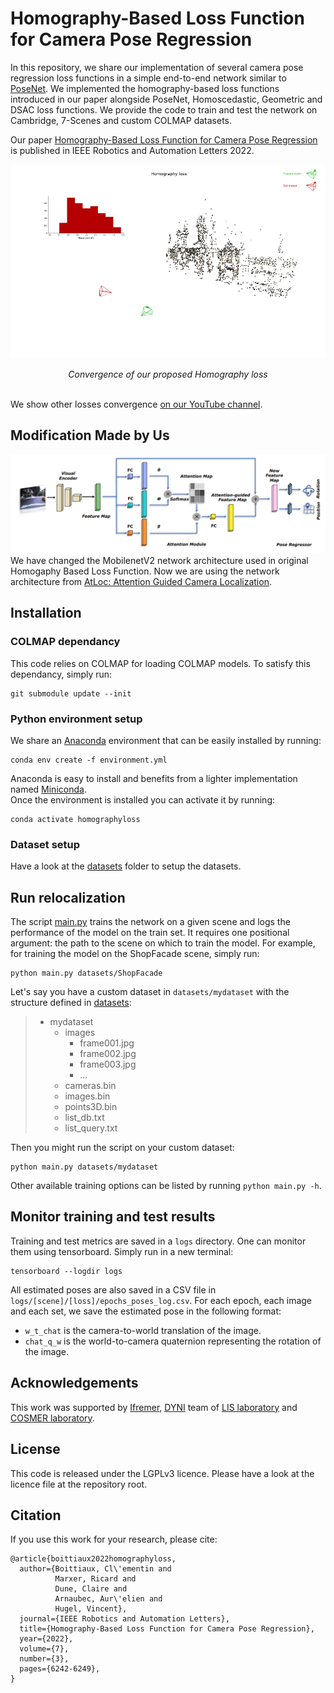 # Homography-Based Loss Function for Camera Pose Regression
In this repository, we share our implementation of several camera pose regression
loss functions in a simple end-to-end network similar to
[PoseNet](https://openaccess.thecvf.com/content_iccv_2015/html/Kendall_PoseNet_A_Convolutional_ICCV_2015_paper.html).
We implemented the homography-based loss functions introduced in our paper alongside PoseNet, Homoscedastic, Geometric
and DSAC loss functions. We provide the code to train and test the network on Cambridge, 7-Scenes and custom COLMAP
datasets.

Our paper [Homography-Based Loss Function for Camera Pose Regression](https://arxiv.org/abs/2205.01937) is published in IEEE Robotics and Automation Letters 2022.

![Convergence of homography loss](assets/animation.gif)
*<p align="center">Convergence of our proposed Homography loss</p>*  
We show other losses convergence
[on our YouTube channel](https://youtube.com/playlist?list=PLe92vnufKoYIIHrW5I268RYdX6aV4gTa6). 
## Modification Made by Us
![AtLoc Architecture](assets/atloc_architecture.png)
We have changed the MobilenetV2 network architecture used in original Homogaphy Based Loss Function. Now we are using the network architecture from [AtLoc: Attention Guided Camera Localization](https://arxiv.org/pdf/1909.03557.pdf).  
## Installation

### COLMAP dependancy
This code relies on COLMAP for loading COLMAP models. To satisfy this dependancy, simply run:
```shell
git submodule update --init
```

### Python environment setup
We share an [Anaconda](https://www.anaconda.com) environment that can be easily installed by running:
```shell
conda env create -f environment.yml
```
Anaconda is easy to install and benefits from a lighter implementation named
[Miniconda](https://docs.conda.io/en/latest/miniconda.html).  
Once the environment is installed you can activate it by running:
```shell
conda activate homographyloss
```

### Dataset setup
Have a look at the [datasets](datasets) folder to setup the datasets.

## Run relocalization
The script [main.py](main.py) trains the network on a given scene and logs the performance of the model on the
train set. It requires one positional argument: the path to the scene on which to train the model.
For example, for training the model on the ShopFacade scene, simply run:
```shell
python main.py datasets/ShopFacade
```
Let's say you have a custom dataset in `datasets/mydataset` with the structure defined in [datasets](datasets):
> - mydataset
>   - images
>     - frame001.jpg
>     - frame002.jpg
>     - frame003.jpg
>     - ...
>   - cameras.bin
>   - images.bin
>   - points3D.bin
>   - list_db.txt
>   - list_query.txt

Then you might run the script on your custom dataset:
```shell
python main.py datasets/mydataset
```

Other available training options can be listed by running `python main.py -h`.

## Monitor training and test results
Training and test metrics are saved in a `logs` directory. One can monitor them using tensorboard.
Simply run in a new terminal:
```shell
tensorboard --logdir logs
```

All estimated poses are also saved in a CSV file in `logs/[scene]/[loss]/epochs_poses_log.csv`.
For each epoch, each image and each set, we save the estimated pose in the following format:
- `w_t_chat` is the camera-to-world translation of the image.
- `chat_q_w` is the world-to-camera quaternion representing the rotation of the image.

## Acknowledgements
This work was supported by [Ifremer](https://wwz.ifremer.fr/), [DYNI](https://dyni.pages.lis-lab.fr/) team of [LIS laboratory](https://www.lis-lab.fr/) and [COSMER laboratory](https://cosmer.univ-tln.fr/).  

## License
This code is released under the LGPLv3 licence. Please have a look at the licence file at the repository root.

## Citation
If you use this work for your research, please cite:
```
@article{boittiaux2022homographyloss,
  author={Boittiaux, Cl\'ementin and
          Marxer, Ricard and
          Dune, Claire and
          Arnaubec, Aur\'elien and
          Hugel, Vincent},
  journal={IEEE Robotics and Automation Letters},
  title={Homography-Based Loss Function for Camera Pose Regression},
  year={2022},
  volume={7},
  number={3},
  pages={6242-6249},
}
```

